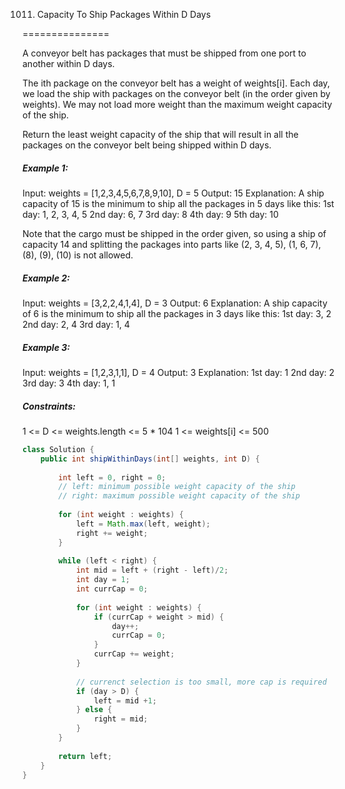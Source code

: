 1011. Capacity To Ship Packages Within D Days

===============

A conveyor belt has packages that must be shipped from one port to another within D days.

The ith package on the conveyor belt has a weight of weights[i]. Each day, we load the ship with packages on the conveyor belt (in the order given by weights). We may not load more weight than the maximum weight capacity of the ship.

Return the least weight capacity of the ship that will result in all the packages on the conveyor belt being shipped within D days.

##### Example 1:

Input: weights = [1,2,3,4,5,6,7,8,9,10], D = 5
Output: 15
Explanation: A ship capacity of 15 is the minimum to ship all the packages in 5 days like this:
1st day: 1, 2, 3, 4, 5
2nd day: 6, 7
3rd day: 8
4th day: 9
5th day: 10

Note that the cargo must be shipped in the order given, so using a ship of capacity 14 and splitting the packages into parts like (2, 3, 4, 5), (1, 6, 7), (8), (9), (10) is not allowed.

##### Example 2:

Input: weights = [3,2,2,4,1,4], D = 3
Output: 6
Explanation: A ship capacity of 6 is the minimum to ship all the packages in 3 days like this:
1st day: 3, 2
2nd day: 2, 4
3rd day: 1, 4

##### Example 3:

Input: weights = [1,2,3,1,1], D = 4
Output: 3
Explanation:
1st day: 1
2nd day: 2
3rd day: 3
4th day: 1, 1

##### Constraints:

1 <= D <= weights.length <= 5 * 104
1 <= weights[i] <= 500

```java
class Solution {
    public int shipWithinDays(int[] weights, int D) {
        
        int left = 0, right = 0;
        // left: minimum possible weight capacity of the ship
        // right: maximum possible weight capacity of the ship
        
        for (int weight : weights) {
            left = Math.max(left, weight);
            right += weight;
        }
        
        while (left < right) {
            int mid = left + (right - left)/2;
            int day = 1;
            int currCap = 0;
            
            for (int weight : weights) {
                if (currCap + weight > mid) {
                    day++;
                    currCap = 0;
                }
                currCap += weight;
            }
            
            // currenct selection is too small, more cap is required
            if (day > D) { 
                left = mid +1;
            } else {
                right = mid;
            }
        } 
        
        return left;
    }
}
```

